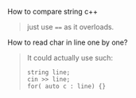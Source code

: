 How to compare string c++
> just use `==` as it overloads. 

How to read char in line one by one? 
> It could actually use such: 
> ```
> string line;
> cin >> line;
> for( auto c : line) {}
> ```
